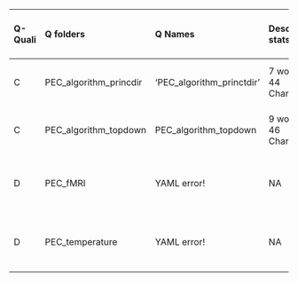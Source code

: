 |Q-Quali |Q folders              |Q Names                       |Descriptions stats         |Keywords stats           |Meta Info data fields |Q Code    |Quote signs   |PDF files                                |
|:-------|:----------------------|:-----------------------------|:--------------------------|:------------------------|:---------------------|:---------|:-------------|:----------------------------------------|
|C       |PEC_algorithm_princdir |‘PEC_algorithm_princtdir’ |7 word(s), 44 Character(s) |4: 4 (standard), 0 (new) |q, p, a, d, k, s, sa  |NOT FOUND |Wrong quotes! |                                         |
|C       |PEC_algorithm_topdown  |PEC_algorithm_topdown         |9 word(s), 46 Character(s) |4: 4 (standard), 0 (new) |q, p, a, d, k, s, sa  |ok        |Wrong quotes! |                                         |
|D       |PEC_fMRI               |YAML error!                   |NA                         |0: 0 (standard), 0 (new) |                      |NOT FOUND |              |If PDF is a picture PNG or JPG required! |
|D       |PEC_temperature        |YAML error!                   |NA                         |0: 0 (standard), 0 (new) |                      |NOT FOUND |              |If PDF is a picture PNG or JPG required! |

